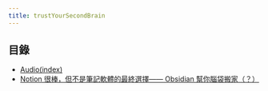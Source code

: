 ```yaml
---
title: trustYourSecondBrain
---
```


## 目錄
- [Audio(index)](Audio/Audio(index).md)
- [Notion 很棒，但不是筆記軟體的最終選擇—— Obsidian 幫你腦袋搬家（？）](Markdown/Notion%20很棒，但不是筆記軟體的最終選擇——%20Obsidian%20幫你腦袋搬家（？）.md)
